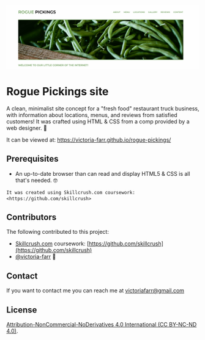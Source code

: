 ![Rogue Pickings Banner](img/rogue-readme-header.png)
# Rogue Pickings site

A clean, minimalist site concept for a "fresh food" restaurant truck business, with information about locations, menus, and reviews from satisfied customers! It was crafted using HTML & CSS from a comp provided by a web designer. 🥑

It can be viewed at: https://victoria-farr.github.io/rogue-pickings/

## Prerequisites

- An up-to-date browser than can read and display HTML5 & CSS is all that's needed. 🤓

```
It was created using Skillcrush.com coursework: <https://github.com/skillcrush>
```

## Contributors

The following contributed to this project:

- [Skillcrush.com](http://skillcrush.com/) coursework: [https://github.com/skillcrush](https://github.com/skillcrush)
- [@victoria-farr](https://github.com/Victoria-Farr) 🍊

## Contact

If you want to contact me you can reach me at [victoriafarr@gmail.com](mailto:victoriafarr@gmail.com)

## License
[Attribution-NonCommercial-NoDerivatives 4.0 International (CC BY-NC-ND 4.0)](https://creativecommons.org/licenses/by-nc-nd/4.0/).
